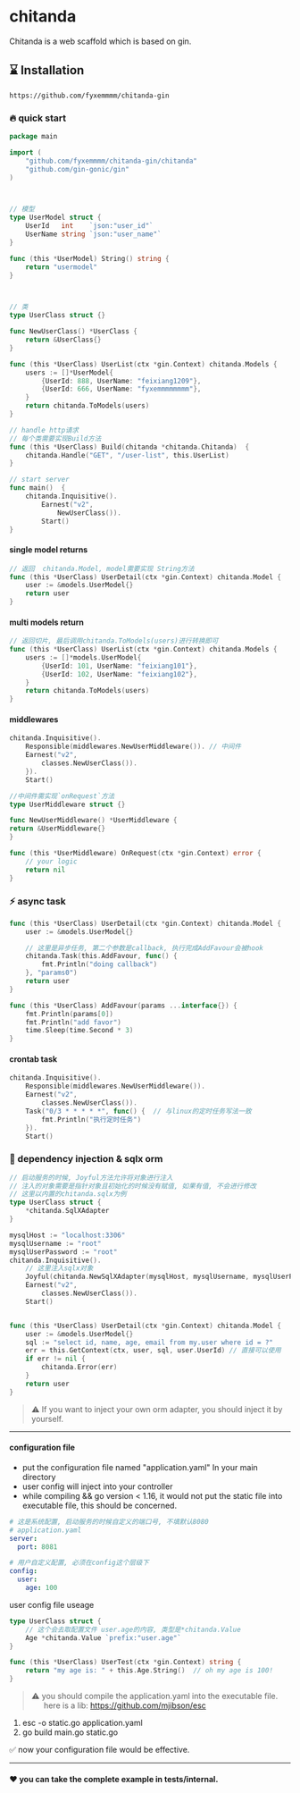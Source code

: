 # chitanda
Chitanda is a web scaffold which is based on gin.

## ⌛ Installation
`https://github.com/fyxemmmm/chitanda-gin`

### 🔥 quick start
```go
package main

import (
	"github.com/fyxemmmm/chitanda-gin/chitanda"
	"github.com/gin-gonic/gin"
)



// 模型
type UserModel struct {
	UserId   int    `json:"user_id"`
	UserName string `json:"user_name"`
}

func (this *UserModel) String() string {
	return "usermodel"
}



// 类
type UserClass struct {}

func NewUserClass() *UserClass {
	return &UserClass{}
}

func (this *UserClass) UserList(ctx *gin.Context) chitanda.Models {
	users := []*UserModel{
		{UserId: 888, UserName: "feixiang1209"},
		{UserId: 666, UserName: "fyxemmmmmmmm"},
	}
	return chitanda.ToModels(users)
}

// handle http请求
// 每个类需要实现Build方法
func (this *UserClass) Build(chitanda *chitanda.Chitanda)  {
	chitanda.Handle("GET", "/user-list", this.UserList)
}

// start server
func main()  {
	chitanda.Inquisitive().
		Earnest("v2",
			NewUserClass()).
		Start()
}
```

#### single model returns
```go
// 返回  chitanda.Model, model需要实现 String方法
func (this *UserClass) UserDetail(ctx *gin.Context) chitanda.Model {
	user := &models.UserModel{}
	return user
}
```

#### multi models return
```go
// 返回切片, 最后调用chitanda.ToModels(users)进行转换即可
func (this *UserClass) UserList(ctx *gin.Context) chitanda.Models {
    users := []*models.UserModel{
        {UserId: 101, UserName: "feixiang101"},
        {UserId: 102, UserName: "feixiang102"},
    }
    return chitanda.ToModels(users)
}
```

#### middlewares
```go
chitanda.Inquisitive().
    Responsible(middlewares.NewUserMiddleware()). // 中间件
    Earnest("v2",
        classes.NewUserClass()).
    }).
    Start()

//中间件需实现`onRequest`方法
type UserMiddleware struct {}

func NewUserMiddleware() *UserMiddleware {
return &UserMiddleware{}
}

func (this *UserMiddleware) OnRequest(ctx *gin.Context) error {
    // your logic
    return nil
}


```

### ⚡ async task
```go
func (this *UserClass) UserDetail(ctx *gin.Context) chitanda.Model {
	user := &models.UserModel{}

	// 这里是异步任务, 第二个参数是callback, 执行完成AddFavour会被hook
	chitanda.Task(this.AddFavour, func() {
		fmt.Println("doing callback")
	}, "params0")
	return user
}

func (this *UserClass) AddFavour(params ...interface{}) {
	fmt.Println(params[0])
	fmt.Println("add favor")
	time.Sleep(time.Second * 3)
}
```
#### crontab task
```go
chitanda.Inquisitive().
    Responsible(middlewares.NewUserMiddleware()).
    Earnest("v2",
        classes.NewUserClass()).
    Task("0/3 * * * * *", func() {  // 与linux的定时任务写法一致
        fmt.Println("执行定时任务")
    }).
    Start()
```

### 🍭 dependency injection & sqlx orm
```go
// 启动服务的时候, Joyful方法允许将对象进行注入
// 注入的对象需要是指针对象且初始化的时候没有赋值, 如果有值, 不会进行修改
// 这里以内置的chitanda.sqlx为例
type UserClass struct {
    *chitanda.SqlXAdapter 
}

mysqlHost := "localhost:3306"
mysqlUsername := "root"
mysqlUserPassword := "root"
chitanda.Inquisitive().
	// 这里注入sqlx对象
    Joyful(chitanda.NewSqlXAdapter(mysqlHost, mysqlUsername, mysqlUserPassword)).
    Earnest("v2",
        classes.NewUserClass()).
    Start()


func (this *UserClass) UserDetail(ctx *gin.Context) chitanda.Model {
    user := &models.UserModel{}
    sql := "select id, name, age, email from my.user where id = ?"
    err = this.GetContext(ctx, user, sql, user.UserId) // 直接可以使用
    if err != nil {
        chitanda.Error(err)
    }
    return user
}
```

>  ⚠️ If you want to inject your own orm adapter, you should inject it by yourself.

---
#### configuration file
- put the configuration file named "application.yaml" In your main directory
- user config will inject into your controller
- while compiling && go version < 1.16, it would not put the static file into executable file, this should be concerned.
```yaml
# 这是系统配置, 启动服务的时候自定义的端口号, 不填默认8080
# application.yaml
server:
  port: 8081

# 用户自定义配置, 必须在config这个层级下
config:
  user:
    age: 100
```

user config file useage
```go
type UserClass struct {
	// 这个会去取配置文件 user.age的内容, 类型是*chitanda.Value
	Age *chitanda.Value `prefix:"user.age"`  
}

func (this *UserClass) UserTest(ctx *gin.Context) string {
    return "my age is: " + this.Age.String()  // oh my age is 100!
}
```

>  ⚠️ you should compile the application.yaml into the executable file.   
&emsp;&nbsp; here is a lib: https://github.com/mjibson/esc
1. esc -o static.go application.yaml
2. go build main.go static.go

✅ now your configuration file would be effective.

---
#### ❤ you can take the complete example in tests/internal.
